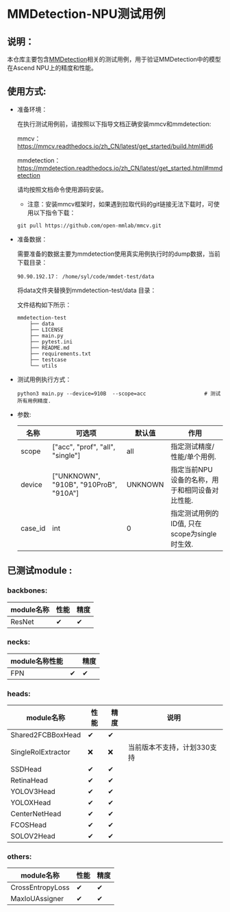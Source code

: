 # MMDetection-NPU测试用例

## 说明：

本仓库主要包含[MMDetection](https://mmdetection.readthedocs.io/zh_CN/latest/)相关的测试用例，用于验证MMDetection中的模型在Ascend
NPU上的精度和性能。

## 使用方式:

+ 准备环境：

  在执行测试用例前，请按照以下指导文档正确安装mmcv和mmdetection:

  mmcv： https://mmcv.readthedocs.io/zh_CN/latest/get_started/build.html#id6

  mmdetection： https://mmdetection.readthedocs.io/zh_CN/latest/get_started.html#mmdetection

  请均按照文档命令使用源码安装。

  + 注意：安装mmcv框架时，如果遇到拉取代码的git链接无法下载时，可使用以下指令下载：

   ```
   git pull https://github.com/open-mmlab/mmcv.git
   ```


+ 准备数据：

  需要准备的数据主要为mmdetection使用真实用例执行时的dump数据，当前下载目录：

  ```
  90.90.192.17： /home/syl/code/mmdet-test/data
  ```

  将data文件夹替换到mmdetection-test/data 目录：

  文件结构如下所示：

   ```
   mmdetection-test
       ├── data
       ├── LICENSE
       ├── main.py
       ├── pytest.ini
       ├── README.md
       ├── requirements.txt
       ├── testcase
       └── utils
   ```


+ 测试用例执行方式：

  ```
  python3 main.py --device=910B  --scope=acc                   # 测试所有用例精度.
  ```


+ 参数:

  | 名称    | 可选项                                 | 默认值  | 作用                                           |
    | ------- | -------------------------------------- | ------- | ---------------------------------------------- |
  | scope   | ["acc", "prof", "all", "single"]       | all     | 指定测试精度/性能/单个用例.                    |
  | device  | ["UNKNOWN", "910B", "910ProB", "910A"] | UNKNOWN | 指定当前NPU设备的名称，用于和相同设备对比性能. |
  | case_id | int                                    | 0       | 指定测试用例的ID值, 只在scope为single时生效.   |

## 已测试module :

### backbones:

| module名称 | 性能 | 精度 |
|--------| ----------- | -------- |
| ResNet | ✔           | ✔       |

### necks:

| module名称性能 |      | 精度 |
| ------------------ | ----------- | -------- |
| FPN | ✔           | ✔       |

### heads:

| module名称 | 性能 | 精度 | 说明 |
|--------------------| ----------- | -------- | -------- |
| Shared2FCBBoxHead  | ✔           | ✔       |        |
| SingleRoIExtractor | ❌ | ❌ | 当前版本不支持，计划330支持 |
| SSDHead            | ✔          | ✔       |        |
| RetinaHead         | ✔          | ✔       |        |
| YOLOV3Head         | ✔          | ✔       |        |
| YOLOXHead          | ✔          | ✔       |        |
| CenterNetHead      | ✔          | ✔       |        |
| FCOSHead           | ✔          | ✔       |        |
| SOLOV2Head         | ✔          | ✔       |        |

### others:

| module名称 | 性能 | 精度 |
|------------------| ----------- | -------- |
| CrossEntropyLoss | ✔           | ✔        |
| MaxIoUAssigner   | ✔          |  ✔      |
